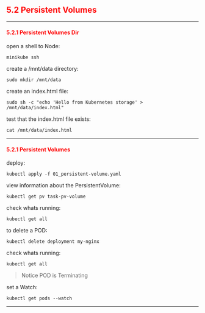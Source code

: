 ## <font color='red'> 5.2 Persistent Volumes </font>



---

#### <font color='red'> 5.2.1 Persistent Volumes Dir</font>

open a shell to Node:
```
minikube ssh
```
create a /mnt/data directory:
```
sudo mkdir /mnt/data
```
create an index.html file:
```
sudo sh -c "echo 'Hello from Kubernetes storage' > /mnt/data/index.html"
```
test that the index.html file exists:
```
cat /mnt/data/index.html
```

---

#### <font color='red'> 5.2.1 Persistent Volumes </font>

deploy:
```
kubectl apply -f 01_persistent-volume.yaml
```
view information about the PersistentVolume:
```
kubectl get pv task-pv-volume
```
check whats running:
```
kubectl get all
```
to delete a POD:
```
kubectl delete deployment my-nginx
```
check whats running:
```
kubectl get all
```
> Notice POD is Terminating  

set a Watch:
```
kubectl get pods --watch
```
---
